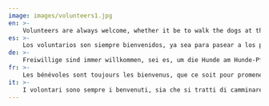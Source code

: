 ```yaml
---
image: images/volunteers1.jpg
en: >-
    Volunteers are always welcome, whether it be to walk the dogs at the shelter during opening hours, collect and deliver food to foster homes or transfer dogs to a clinic/airport. If you are interested in walking the dogs, please note that sturdy footwear (such as trainers) must be worn and you must be over 18 years of age.
es: >-
    Los voluntarios son siempre bienvenidos, ya sea para pasear a los perros en la perrera durante las horas de apertura, recoger y entregar alimentos a las casas de acogida o trasladar a los perros a una clínica / aeropuerto. Si está interesado en pasear a los perros, tenga en cuenta que debe llevar un calzado decente y ser mayor de 18 años.
de: >-
    Freiwillige sind immer willkommen, sei es, um die Hunde am Hunde-Pfund während der Öffnungszeiten zu gehen, sammeln und liefern Lebensmittel zu Pflegeheimen oder bringen Hunde zu einer Klinik / Flughafen. Wenn Sie daran interessiert sind, mit den Hunden spazieren zu gehen, beachten Sie bitte, dass anständiges Schuhwerk getragen werden muss und Sie über 18 Jahre alt sein müssen.
fr: >-
    Les bénévoles sont toujours les bienvenus, que ce soit pour promener les chiens à la fourrière pendant les heures d’ouverture, recueillir et livrer de la nourriture aux foyers d’accueil ou transférer des chiens à une clinique / aéroport. Si vous êtes intéressé à promener les chiens, s’il vous plaît noter que des chaussures décentes doivent être portés et vous devez être plus de 18 ans.
it: >-
    I volontari sono sempre i benvenuti, sia che si tratti di camminare i cani al cane libbra durante l'orario di apertura, raccogliere e consegnare cibo per le case di riposo o trasferire i cani in una clinica / aeroporto. Se siete interessati a camminare i cani, si prega di notare che le calzature decenti devono essere indossati e si deve essere più di 18 anni di età.
---
```

